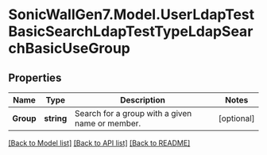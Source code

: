# SonicWallGen7.Model.UserLdapTestBasicSearchLdapTestTypeLdapSearchBasicUseGroup

## Properties

Name | Type | Description | Notes
------------ | ------------- | ------------- | -------------
**Group** | **string** | Search for a group with a given name or member. | [optional] 

[[Back to Model list]](../README.md#documentation-for-models) [[Back to API list]](../README.md#documentation-for-api-endpoints) [[Back to README]](../README.md)

